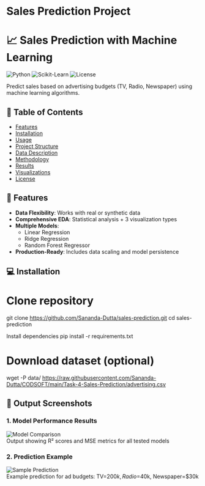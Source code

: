 # Sales Prediction Project

# 📈 Sales Prediction with Machine Learning

![Python](https://img.shields.io/badge/Python-3.8%2B-blue)
![Scikit-Learn](https://img.shields.io/badge/Scikit--Learn-1.3.0-orange)
![License](https://img.shields.io/badge/License-MIT-green)

Predict sales based on advertising budgets (TV, Radio, Newspaper) using machine learning algorithms.

## 📌 Table of Contents
- [Features](#-features)
- [Installation](#-installation)
- [Usage](#-usage)
- [Project Structure](#-project-structure)
- [Data Description](#-data-description)
- [Methodology](#-methodology)
- [Results](#-results)
- [Visualizations](#-visualizations)
- [License](#-license)

## 🌟 Features
- **Data Flexibility**: Works with real or synthetic data
- **Comprehensive EDA**: Statistical analysis + 3 visualization types
- **Multiple Models**: 
  - Linear Regression
  - Ridge Regression
  - Random Forest Regressor
- **Production-Ready**: Includes data scaling and model persistence

## 💻 Installation

# Clone repository
git clone https://github.com/Sananda-Dutta/sales-prediction.git
cd sales-prediction

Install dependencies
pip install -r requirements.txt

# Download dataset (optional)
wget -P data/ https://raw.githubusercontent.com/Sananda-Dutta/CODSOFT/main/Task-4-Sales-Prediction/advertising.csv

## 📸 Output Screenshots

### 1. Model Performance Results
![Model Comparison](images/sales_chart.png)  
Output showing R² scores and MSE metrics for all tested models

### 2. Prediction Example
![Sample Prediction](images/correlaton_matrix.png)  
Example prediction for ad budgets: TV=$200k, Radio=$40k, Newspaper=$30k
